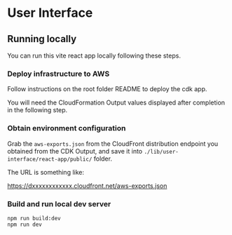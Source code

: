 # User Interface

## Running locally

You can run this vite react app locally following these steps.

### Deploy infrastructure to AWS

Follow instructions on the root folder README to deploy the cdk app.

You will need the CloudFormation Output values displayed after completion in the following step.

### Obtain environment configuration

Grab the `aws-exports.json` from the CloudFront distribution endpoint you obtained from the CDK Output, and save it into `./lib/user-interface/react-app/public/` folder.

The URL is something like:

https://dxxxxxxxxxxxx.cloudfront.net/aws-exports.json

### Build and run local dev server

```
npm run build:dev
npm run dev
```
